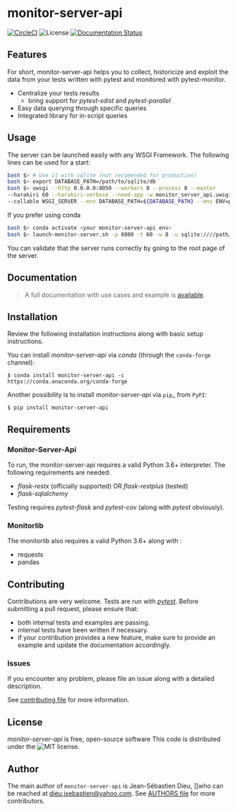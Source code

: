 # monitor-server-api

[![CircleCI](https://circleci.com/gh/CFMTech/monitor-server-api.svg?style=svg)](https://circleci.com/gh/CFMTech/monitor-server-api)
![License](https://img.shields.io/badge/License-MIT-Blue.svg)
[![Documentation Status](https://readthedocs.org/projects/monitor-server-api/badge/?version=latest)](https://monitor-server-api.readthedocs.io/en/latest/?badge=latest)

## Features

For short, monitor-server-api helps you to collect, historicize and exploit the data from your tests
written with pytest and monitored with pytest-monitor.

* Centralize your tests results
    * bring support for *pytest-xdist* and *pytest-parallel*
* Easy data querying through specific queries
* Integrated library for in-script queries

## Usage

The server can be launched easily with any WSGI Framework.
The following lines can be used for a start:

```bash
bash $> # Use it with sqlite (not recomended for production)
bash $> export DATABASE_PATH=/path/to/sqlite/db
bash $> uwsgi --http 0.0.0.0:8050 --workers 8 --process 8 --master 
--harakiri 60 --harakiri-verbose --need-app -w monitor_server_api.uwsgi 
--callable WSGI_SERVER --env DATABASE_PATH=${DATABASE_PATH} --env ENV=prod
```

If you prefer using conda
```bash
bash $> conda activate <your monitor-server-api env>
bash $> launch-monitor-server.sh -p 8080 -t 60 -w 8 -u sqlite:////path/to/db
```

You can validate that the server runs correctly by going to the root page of the server.

## Documentation

> A full documentation with use cases and example is [available](https://link.to.readthedocs.org).

## Installation
Review the following installation instructions along with basic setup instructions.

You can install *monitor-server-api* via *conda* (through the `conda-forge` channel):

    $ conda install monitor-server-api -c https://conda.anaconda.org/conda-forge

 Another possibility is to install *monitor-server-api* via `pip`_ from `PyPI`:

    $ pip install monitor-server-api

## Requirements

### Monitor-Server-Api

To run, the monitor-server-api requires a valid Python 3.6+ interpreter. The following requirements
are needed:

* *flask-restx* (officially supported) OR *flask-restplus* (tested)
* *flask-sqlalchemy*

Testing requires *pytest-flask* and *pytest-cov* (along with *pytest* obviously).

### Monitorlib

The monitorlib also requires a valid Python 3.6+ along with :

* requests
* pandas

## Contributing

Contributions are very welcome. Tests are run with *[pytest](https://docs.pytest.org/en/latest/)*.
Before submitting a pull request, please ensure that:

- both internal tests and examples are passing.
- internal tests have been written if necessary.
- if your contribution provides a new feature, make sure to provide an
  example and update the documentation accordingly.

### Issues

If you encounter any problem, please file an issue along with a detailed
description.

See [contributing file](CONTRIBUTING.md) for more information.

## License

*monitor-server-api* is free, open-source software
This code is distributed under the ![MIT](https://img.shields.io/badge/License-MIT-Blue.svg) license.

## Author

The main author of `monitor-server-api` is Jean-Sébastien Dieu, ]]who can be reached at dieu.jsebastien@yahoo.com.
See [AUTHORS file](AUTHORS) for more contributors.
